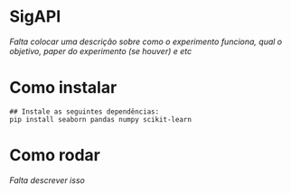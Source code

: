 # SigAPI

*Falta colocar uma descrição sobre como o experimento funciona, qual o objetivo, paper do experimento (se houver) e etc*

# Como instalar
```
## Instale as seguintes dependências:
pip install seaborn pandas numpy scikit-learn
```

# Como rodar

*Falta descrever isso*
